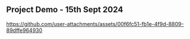 ## Project Demo - 15th Sept 2024

https://github.com/user-attachments/assets/00f6fc51-fb1e-4f9d-8809-89dffe964930
